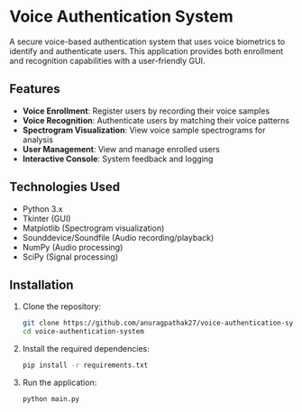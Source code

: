# Voice Authentication System

A secure voice-based authentication system that uses voice biometrics to identify and authenticate users. This application provides both enrollment and recognition capabilities with a user-friendly GUI.

## Features

- **Voice Enrollment**: Register users by recording their voice samples
- **Voice Recognition**: Authenticate users by matching their voice patterns
- **Spectrogram Visualization**: View voice sample spectrograms for analysis
- **User Management**: View and manage enrolled users
- **Interactive Console**: System feedback and logging

## Technologies Used

- Python 3.x
- Tkinter (GUI)
- Matplotlib (Spectrogram visualization)
- Sounddevice/Soundfile (Audio recording/playback)
- NumPy (Audio processing)
- SciPy (Signal processing)

## Installation

1. Clone the repository:
   ```bash
   git clone https://github.com/anuragpathak27/voice-authentication-system.git
   cd voice-authentication-system

2. Install the required dependencies:
   ```bash
   pip install -r requirements.txt

3. Run the application:
   ```bash
   python main.py
